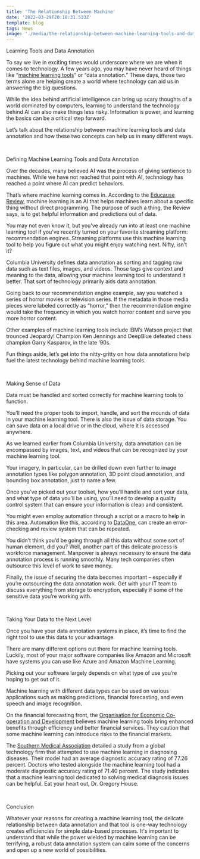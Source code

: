 ```yaml
---
title: 'The Relationship Between Machine'
date: '2022-03-29T20:18:31.533Z'
template: blog
tags: News
image: './media/the-relationship-between-machine-learning-tools-and-data-annotation.jpg'
---
```


<title-1>Learning Tools and Data Annotation</title-1>

To say we live in exciting times would underscore where we are when it comes to technology. A few years ago, you may have never heard of things like “<a href="https://sigma.ai/data-annotation-platform/" target="_blank">machine learning tools</a>” or “data annotation.” These days, those two terms alone are helping create a world where technology can aid us in answering the big questions.

While the idea behind artificial intelligence can bring up scary thoughts of a world dominated by computers, learning to understand the technology behind AI can also make things less risky. Information is power, and learning the basics can be a critical step forward.

Let’s talk about the relationship between machine learning tools and data annotation and how these two concepts can help us in many different ways.

<Br>

<title-2>Defining Machine Learning Tools and Data Annotation</title2>

Over the decades, many believed AI was the process of giving sentience to machines. While we have not reached that point with AI, technology has reached a point where AI can predict behaviors.

That’s where machine learning comes in. According to the <a href="https://er.educause.edu/articles/2017/12/machine-learning-and-higher-education" target="_blank">Educause Review</a>, machine learning is an AI that helps machines learn about a specific thing without direct programming. The purpose of such a thing, the Review says, is to get helpful information and predictions out of data.

You may not even know it, but you’ve already run into at least one machine learning tool if you’ve recently turned on your favorite streaming platform: recommendation engines. Streaming platforms use this machine learning tool to help you figure out what you might enjoy watching next. Nifty, isn’t it?

Columbia University defines data annotation as sorting and tagging raw data such as text files, images, and videos. Those tags give context and meaning to the data, allowing your machine learning tool to understand it better. That sort of technology primarily aids data annotation.

Going back to our recommendation engine example, say you watched a series of horror movies or television series. If the metadata in those media pieces were labeled correctly as “horror,” then the recommendation engine would take the frequency in which you watch horror content and serve you more horror content.

Other examples of machine learning tools include IBM’s Watson project that trounced Jeopardy! Champion Ken Jennings and DeepBlue defeated chess champion Garry Kasparov, in the late ’90s.

Fun things aside, let’s get into the nitty-gritty on how data annotations help fuel the latest technology behind machine learning tools.

<Br>

<title-2>Making Sense of Data</title-2>

Data must be handled and sorted correctly for machine learning tools to function.

You’ll need the proper tools to import, handle, and sort the mounds of data in your machine learning tool. There is also the issue of data storage. You can save data on a local drive or in the cloud, where it is accessed anywhere.

As we learned earlier from Columbia University, data annotation can be encompassed by images, text, and videos that can be recognized by your machine learning tool.

Your imagery, in particular, can be drilled down even further to image annotation types like polygon annotation, 3D point cloud annotation, and bounding box annotation, just to name a few.

Once you’ve picked out your toolset, how you’ll handle and sort your data, and what type of data you’ll be using, you’ll need to develop a quality control system that can ensure your information is clean and consistent.

You might even employ automation through a script or a macro to help in this area. Automation like this, according to <a href="https://old.dataone.org/best-practices/develop-quality-assurance-and-quality-control-plan" target="_blank">DataOne</a>, can create an error-checking and review system that can be repeated.

You didn’t think you’d be going through all this data without some sort of human element, did you? Well, another part of this delicate process is workforce management. Manpower is always necessary to ensure the data annotation process is running smoothly. Many tech companies often outsource this level of work to save money.

Finally, the issue of securing the data becomes important – especially if you’re outsourcing the data annotation work. Get with your IT team to discuss everything from storage to encryption, especially if some of the sensitive data you’re working with.

<Br>

<title-2>Taking Your Data to the Next Level</title-2>

Once you have your data annotation systems in place, it’s time to find the right tool to use this data to your advantage.

There are many different options out there for machine learning tools. Luckily, most of your major software companies like Amazon and Microsoft have systems you can use like Azure and Amazon Machine Learning.

Picking out your software largely depends on what type of use you’re hoping to get out of it.

Machine learning with different data types can be used on various applications such as making predictions, financial forecasting, and even speech and image recognition.

On the financial forecasting front, the <a href="https://www.oecd.org/finance/financial-markets/Artificial-intelligence-machine-learning-big-data-in-finance.pdf" target="_blank">Organisation for Economic Co-operation and
Development</a> believes machine learning tools bring enhanced benefits through efficiency and better financial services. They caution that some machine learning can introduce risks to the financial markets.

The <a href="https://sma.org/ai-in-medical-diagnosis/" target="_blank">Southern Medical Association</a> detailed a study from a global technology firm that attempted to use machine learning in diagnosing diseases. Their model had an average diagnostic accuracy rating of 77.26 percent. Doctors who tested alongside the machine learning tool had a moderate diagnostic accuracy rating of 71.40 percent. The study indicates that a machine learning tool dedicated to solving medical diagnosis issues can be helpful. Eat your heart out, Dr. Gregory House.

<Br>

<title-2>Conclusion</title-2>

Whatever your reasons for creating a machine learning tool, the delicate relationship between data annotation and that tool is one-way technology creates efficiencies for simple data-based processes. It's important to understand that while the power wielded by machine learning can be terrifying, a robust data annotation system can calm some of the concerns and open up a new world of possibilities.
